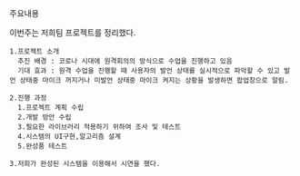주요내용
  
  이번주는 저희팀 프로젝트를 정리했다.
  
    1.프로젝트 소개
      추진 배경 : 코로나 시대에 원격회의의 방식으로 수업을 진행하고 있음
      기대 효과 : 원격 수업을 진행할 때 사용자의 발언 상태를 실시적으로 파악할 수 있고 발언 상태중 마이크 꺼지거나 미발언 상태중 마이크 켜지는 상황을 발생하면 팝업창으로 알림.

    2.진행 과정
      1.프로젝트 계획 수립
      2.개발 방안 수립
      3.필요한 라이브러리 적용하기 위하여 조사 및 테스트
      4.시스템의 UI구현,알고리즘 설계
      5.완성품 테스트 
      
    3.저희가 완성된 시스템을 이용해서 시연을 했다. 
